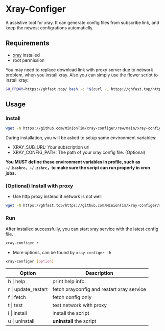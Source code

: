 # Xray-Configer
A assistive tool for xray. It can generate config files from subscribe link, and keep the newest configrations automaticlly.

## Requirements
- [xray](https://github.com/XTLS/Xray-install/tree/main) installed
- root permission

You may need to replace download link with proxy server due to network problem, when you install xray. Also you can simply use the flower script to install xray:
```bash
GH_PROXY=https://ghfast.top/ bash -c "$(curl -L https://ghfast.top/https://github.com/MinionTim/xray-configer/raw/main/xray/install-release.sh)" @ install
```

## Usage
### Install
```bash
wget -N https://github.com/MinionTim/xray-configer/raw/main/xray-configer.sh && bash xray-configer.sh install
```
During installation, you will be asked to setup some environment variables:
- XRAY_SUB_URL: Your subscription url
- XRAY_CONFIG_PATH: The path of your xray config file. (Optional)

**You MUST define these environment variables in profile, such as `~/.bashrc`、`~/.zshrc`，to make sure the script can run properly in cron jobs.**


### (Optional) Install with proxy
- Use http proxy instead if network is not well
```bash
wget -N https://ghfast.top/https://github.com/MinionTim/xray-configer/raw/main/xray-configer.sh && GH_PROXY=https://ghfast.top/ bash xray-configer.sh install
```

### Run 
After installed successfully, you can start xray service with the latest config file.
```bash
xray-configer r
```
- More options, can be found by `xray-configer -h`
```bash
xray-configer [option]
```
| Option | Description |
| ----- | -------------- |
|    h \| help | print help info.         |
|   r \| update_restart | fetch xrayconfig and restart xray service  |
|    f \| fetch |fetch config only          |
|    t \| test |test network with proxy        |
|    i \| install | install the script         |
|    u \| uninstall | **uninstall** the script     |